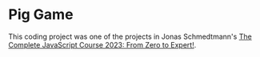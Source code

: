 # Pig Game

This coding project was one of the projects in Jonas Schmedtmann's [The Complete JavaScript Course 2023: From Zero to Expert!](https://www.udemy.com/course/the-complete-javascript-course/).
